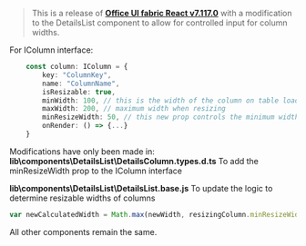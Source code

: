 > This is a release of **[Office UI fabric React v7.117.0](https://www.npmjs.com/package/office-ui-fabric-react)** with a modification to the DetailsList component to allow for controlled input for column widths.

For IColumn interface:
```ts
    const column: IColumn = {
        key: "ColumnKey",
        name: "ColumnName",
        isResizable: true,
        minWidth: 100, // this is the width of the column on table load
        maxWidth: 200, // maximum width when resizing
        minResizeWidth: 50, // this new prop controls the minimum width of a column when resizing it. Previously we were limited to minWidth value.
        onRender: () => {...}
    }
```

Modifications have only been made in:
 **lib\components\DetailsList\DetailsColumn.types.d.ts** 
 To add the minResizeWidth prop to the IColumn interface

 **lib\components\DetailsList\DetailsList.base.js**
 To update the logic to determine resizable widths of columns
 ```ts
 var newCalculatedWidth = Math.max(newWidth, resizingColumn.minResizeWidth || MIN_COLUMN_WIDTH);
 ```

 All other components remain the same.